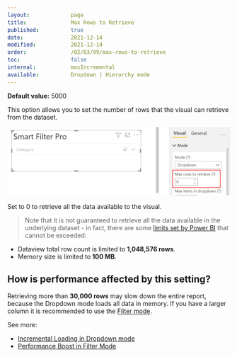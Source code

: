 ```yaml
---
layout:             page
title:              Max Rows to Retrieve
published:          true
date:               2021-12-14
modified:           2021-12-14
order:              /02/03/99/max-rows-to-retrieve
toc:                false
internal:           maxIncremental
available:          Dropdown | Hierarchy mode
---
```

**Default value:** 5000

This option allows you to set the number of rows that the visual can retrieve from the dataset. 

<img src="images/max-rows.png" width="700">

Set to 0 to retrieve all the data available to the visual.

> Note that it is not guaranteed to retrieve all the data available in the underlying dataset - in fact, there are some [limits set by Power BI](https://docs.microsoft.com/en-us/power-bi/developer/visuals/fetch-more-data#known-limitations-of-fetchmoredata) that cannot be exceeded: 
- Dataview total row count is limited to **1,048,576 rows**.
- Memory size is limited to **100 MB**.


<h2>How is performance affected by this setting?</h2>

Retrieving more than **30,000 rows** may slow down the entire report, because the Dropdown mode loads all data in memory. If you have a larger column it is recommended to use the [Filter mode](filter). 

See more: 
- [Incremental Loading in Dropdown mode](dropdown#incremental-loading)
- [Performance Boost in Filter Mode](filter#performance-boost)